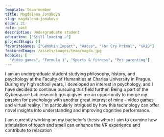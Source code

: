 ```yaml
---
template: team-member
title: Magdalena Jonáková
slug: magdalena-jonakova
order: 21
role: past
description: Undergraduate student
education: ["Still loading …"]
projectSlugs: []
favoriteGames: ["Genshin Impact", "Hades", "Far Cry Primal", "GRID"]
featuredImage: /assets/images/team/magda.jpg
hobbies: [
  "Video games", "Formula 1", "Sports & fitness", "Pet parenting"]
---
```


I am an undergraduate student studying philosophy, history, and psychology at the Faculty of Humanities at Charles University in Prague. During my high school years, I developed an interest in psychology, and I have decided to continue pursuing this field further. Being a part of the Cyberspace Lab research group gives me an opportunity to merge my passion for psychology with another great interest of mine – video games and virtual reality. I'm particularly intrigued by how this technology can offer novel insights into understanding and improving cognitive performance.

I am currently working on my bachelor’s thesis where I aim to examine how stimulation of touch and smell can enhance the VR experience and contribute to relaxation